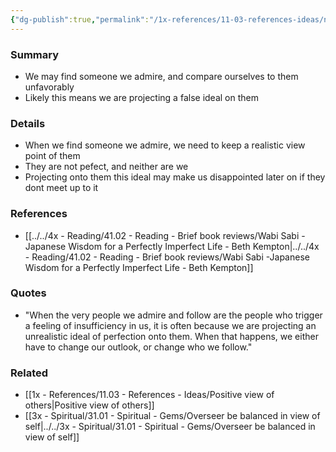 ```yaml
---
{"dg-publish":true,"permalink":"/1x-references/11-03-references-ideas/not-project-ideal-of-perfection-on-those-we-admire/"}
---
```



### Summary
- We may find someone we admire, and compare ourselves to them unfavorably
- Likely this means we are projecting a false ideal on them

### Details
- When we find someone we admire, we need to keep a realistic view point of them
- They are not pefect, and neither are we
- Projecting onto them this ideal may make us disappointed later on if they dont meet up to it

### References
- [[../../4x - Reading/41.02 - Reading - Brief book reviews/Wabi Sabi -Japanese Wisdom for a Perfectly Imperfect Life - Beth Kempton\|../../4x - Reading/41.02 - Reading - Brief book reviews/Wabi Sabi -Japanese Wisdom for a Perfectly Imperfect Life - Beth Kempton]]

### Quotes
- "When the very people we admire and follow are the people who trigger a feeling of insufficiency in us, it is often because we are projecting an unrealistic ideal of perfection onto them. When that happens, we either have to change our outlook, or change who we follow."

### Related
- [[1x - References/11.03 - References - Ideas/Positive view of others\|Positive view of others]]
- [[3x - Spiritual/31.01 - Spiritual - Gems/Overseer be balanced in view of self\|../../3x - Spiritual/31.01 - Spiritual - Gems/Overseer be balanced in view of self]]